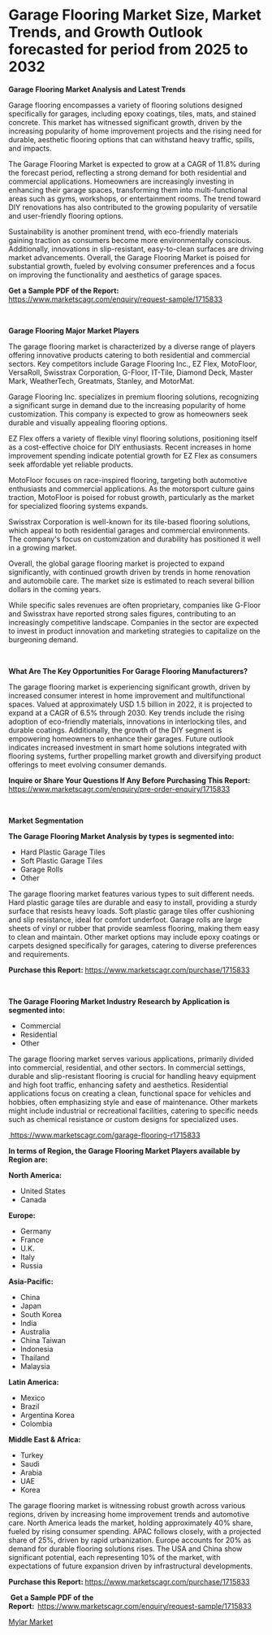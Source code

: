 <p><h1>Garage Flooring Market Size, Market Trends, and Growth Outlook forecasted for period from 2025 to 2032</h1></p><p><strong>Garage Flooring Market Analysis and Latest Trends</strong></p>
<p><p>Garage flooring encompasses a variety of flooring solutions designed specifically for garages, including epoxy coatings, tiles, mats, and stained concrete. This market has witnessed significant growth, driven by the increasing popularity of home improvement projects and the rising need for durable, aesthetic flooring options that can withstand heavy traffic, spills, and impacts.</p><p>The Garage Flooring Market is expected to grow at a CAGR of 11.8% during the forecast period, reflecting a strong demand for both residential and commercial applications. Homeowners are increasingly investing in enhancing their garage spaces, transforming them into multi-functional areas such as gyms, workshops, or entertainment rooms. The trend toward DIY renovations has also contributed to the growing popularity of versatile and user-friendly flooring options.</p><p>Sustainability is another prominent trend, with eco-friendly materials gaining traction as consumers become more environmentally conscious. Additionally, innovations in slip-resistant, easy-to-clean surfaces are driving market advancements. Overall, the Garage Flooring Market is poised for substantial growth, fueled by evolving consumer preferences and a focus on improving the functionality and aesthetics of garage spaces.</p></p>
<p><strong>Get a Sample PDF of the Report:&nbsp;</strong> <a href="https://www.marketscagr.com/enquiry/request-sample/1715833?utm_campaign=2304&utm_medium=2&utm_source=Github&utm_content=ia&utm_term=28032025&utm_id=garage-flooring">https://www.marketscagr.com/enquiry/request-sample/1715833</a></p>
<p>&nbsp;</p>
<p><strong>Garage Flooring Major Market Players</strong></p>
<p><p>The garage flooring market is characterized by a diverse range of players offering innovative products catering to both residential and commercial sectors. Key competitors include Garage Flooring Inc., EZ Flex, MotoFloor, VersaRoll, Swisstrax Corporation, G-Floor, IT-Tile, Diamond Deck, Master Mark, WeatherTech, Greatmats, Stanley, and MotorMat.</p><p>Garage Flooring Inc. specializes in premium flooring solutions, recognizing a significant surge in demand due to the increasing popularity of home customization. This company is expected to grow as homeowners seek durable and visually appealing flooring options. </p><p>EZ Flex offers a variety of flexible vinyl flooring solutions, positioning itself as a cost-effective choice for DIY enthusiasts. Recent increases in home improvement spending indicate potential growth for EZ Flex as consumers seek affordable yet reliable products. </p><p>MotoFloor focuses on race-inspired flooring, targeting both automotive enthusiasts and commercial applications. As the motorsport culture gains traction, MotoFloor is poised for robust growth, particularly as the market for specialized flooring systems expands.</p><p>Swisstrax Corporation is well-known for its tile-based flooring solutions, which appeal to both residential garages and commercial environments. The company's focus on customization and durability has positioned it well in a growing market.</p><p>Overall, the global garage flooring market is projected to expand significantly, with continued growth driven by trends in home renovation and automobile care. The market size is estimated to reach several billion dollars in the coming years.</p><p>While specific sales revenues are often proprietary, companies like G-Floor and Swisstrax have reported strong sales figures, contributing to an increasingly competitive landscape. Companies in the sector are expected to invest in product innovation and marketing strategies to capitalize on the burgeoning demand.</p></p>
<p>&nbsp;</p>
<p><strong>What Are The Key Opportunities For Garage Flooring Manufacturers?</strong></p>
<p><p>The garage flooring market is experiencing significant growth, driven by increased consumer interest in home improvement and multifunctional spaces. Valued at approximately USD 1.5 billion in 2022, it is projected to expand at a CAGR of 6.5% through 2030. Key trends include the rising adoption of eco-friendly materials, innovations in interlocking tiles, and durable coatings. Additionally, the growth of the DIY segment is empowering homeowners to enhance their garages. Future outlook indicates increased investment in smart home solutions integrated with flooring systems, further propelling market growth and diversifying product offerings to meet evolving consumer demands.</p></p>
<p><strong>Inquire or Share Your Questions If Any Before Purchasing This Report:</strong> <a href="https://www.marketscagr.com/enquiry/pre-order-enquiry/1715833?utm_campaign=2304&utm_medium=2&utm_source=Github&utm_content=ia&utm_term=28032025&utm_id=garage-flooring">https://www.marketscagr.com/enquiry/pre-order-enquiry/1715833</a></p>
<p>&nbsp;</p>
<p><strong>Market Segmentation</strong></p>
<p><strong>The Garage Flooring Market Analysis by types is segmented into:</strong></p>
<p><ul><li>Hard Plastic Garage Tiles</li><li>Soft Plastic Garage Tiles</li><li>Garage Rolls</li><li>Other</li></ul></p>
<p><p>The garage flooring market features various types to suit different needs. Hard plastic garage tiles are durable and easy to install, providing a sturdy surface that resists heavy loads. Soft plastic garage tiles offer cushioning and slip resistance, ideal for comfort underfoot. Garage rolls are large sheets of vinyl or rubber that provide seamless flooring, making them easy to clean and maintain. Other market options may include epoxy coatings or carpets designed specifically for garages, catering to diverse preferences and requirements.</p></p>
<p><strong>Purchase this Report:&nbsp;</strong><a href="https://www.marketscagr.com/purchase/1715833?utm_campaign=2304&utm_medium=2&utm_source=Github&utm_content=ia&utm_term=28032025&utm_id=garage-flooring">https://www.marketscagr.com/purchase/1715833</a></p>
<p>&nbsp;</p>
<p><strong>The Garage Flooring Market Industry Research by Application is segmented into:</strong></p>
<p><ul><li>Commercial</li><li>Residential</li><li>Other</li></ul></p>
<p><p>The garage flooring market serves various applications, primarily divided into commercial, residential, and other sectors. In commercial settings, durable and slip-resistant flooring is crucial for handling heavy equipment and high foot traffic, enhancing safety and aesthetics. Residential applications focus on creating a clean, functional space for vehicles and hobbies, often emphasizing style and ease of maintenance. Other markets might include industrial or recreational facilities, catering to specific needs such as chemical resistance or custom designs for specialized uses.</p></p>
<p><a href="https://www.marketscagr.com/garage-flooring-r1715833?utm_campaign=2304&utm_medium=2&utm_source=Github&utm_content=ia&utm_term=28032025&utm_id=garage-flooring">&nbsp;https://www.marketscagr.com/garage-flooring-r1715833</a></p>
<p><strong>In terms of Region, the Garage Flooring Market Players available by Region are:</strong></p>
<p>
    <p> <strong> North America: </strong>
        <ul>
            <li>United States</li>
            <li>Canada</li>
        </ul>
        </p> 
    <p> <strong> Europe: </strong>
        <ul>
            <li>Germany</li>
            <li>France</li>
            <li>U.K.</li>
            <li>Italy</li>
            <li>Russia</li>
        </ul>
        </p> 
    <p> <strong> Asia-Pacific: </strong>
        <ul>
            <li>China</li>
            <li>Japan</li>
            <li>South Korea</li>
            <li>India</li>
            <li>Australia</li>
            <li>China Taiwan</li>
            <li>Indonesia</li>
            <li>Thailand</li>
            <li>Malaysia</li>
        </ul>
        </p> 
    <p> <strong> Latin America: </strong>
        <ul>
            <li>Mexico</li>
            <li>Brazil</li>
            <li>Argentina Korea</li>
            <li>Colombia</li>
        </ul>
        </p> 
    <p> <strong> Middle East & Africa: </strong>
        <ul>
            <li>Turkey</li>
            <li>Saudi</li>
            <li>Arabia</li>
            <li>UAE</li>
            <li>Korea</li>
        </ul>
    </p>
    </p>
<p><p>The garage flooring market is witnessing robust growth across various regions, driven by increasing home improvement trends and automotive care. North America leads the market, holding approximately 40% share, fueled by rising consumer spending. APAC follows closely, with a projected share of 25%, driven by rapid urbanization. Europe accounts for 20% as demand for durable flooring solutions rises. The USA and China show significant potential, each representing 10% of the market, with expectations of future expansion driven by infrastructural developments.</p></p>
<p><strong>Purchase this Report: </strong><a href="https://www.marketscagr.com/purchase/1715833?utm_campaign=2304&utm_medium=2&utm_source=Github&utm_content=ia&utm_term=28032025&utm_id=garage-flooring">https://www.marketscagr.com/purchase/1715833</a></p>
<p>&nbsp;<strong>Get a Sample PDF of the Report:&nbsp;&nbsp;</strong><a href="https://www.marketscagr.com/enquiry/request-sample/1715833?utm_campaign=2304&utm_medium=2&utm_source=Github&utm_content=ia&utm_term=28032025&utm_id=garage-flooring">https://www.marketscagr.com/enquiry/request-sample/1715833</a></p>
<p><strong></strong></p>
<p><p><a href="https://github.com/gullattedenna/Market-Research-Report-List-1/blob/main/mylar-market.md?utm_campaign=2304&utm_medium=2&utm_source=Github&utm_content=ia&utm_term=28032025&utm_id=garage-flooring">Mylar Market</a></p></p>